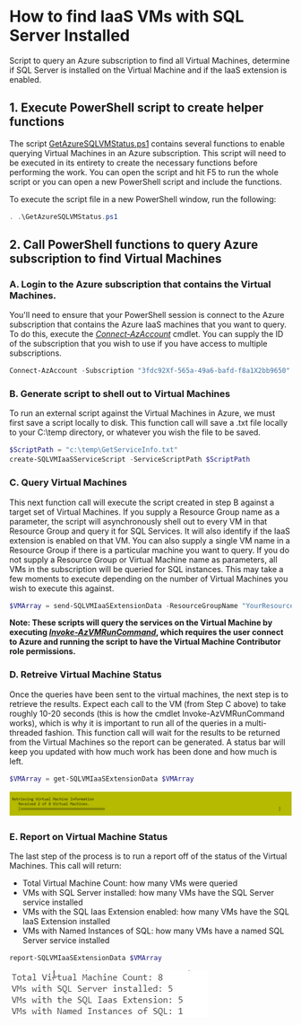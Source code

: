 # How to find IaaS VMs with SQL Server Installed
Script to query an Azure subscription to find all Virtual Machines, determine if SQL Server is installed on the Virtual Machine and if the IaaS extension is enabled.

## 1.  Execute PowerShell script to create helper functions
The script [GetAzureSQLVMStatus.ps1](./GetAzureSQLVMStatus.ps1 'GetAzureSQLVMStatus.ps1')  contains several functions to enable querying Virtual Machines in an Azure subscription.  This script will need to be executed in its entirety to create the necessary functions before performing the work.  You can open the script and hit F5 to run the whole script or you can open a new PowerShell script and include the functions.  

To execute the script file in a new PowerShell window, run the following:

````PowerShell
. .\GetAzureSQLVMStatus.ps1
````
## 2.  Call PowerShell functions to query Azure subscription to find Virtual Machines
### A.  Login to the Azure subscription that contains the Virtual Machines.
You'll need to ensure that your PowerShell session is connect to the Azure subscription that contains the Azure IaaS machines that you want to query.  To do this, execute the *[Connect-AzAccount](https://docs.microsoft.com/en-us/powershell/module/az.accounts/connect-azaccount?view=azps-6.4.0)* cmdlet.  You can supply the ID of the subscription that you wish to use if you have access to multiple subscriptions.  

````PowerShell
Connect-AzAccount -Subscription "3fdc92Xf-565a-49a6-bafd-f8a1X2bb9650"
````

### B.  Generate script to shell out to Virtual Machines
To run an external script against the Virtual Machines in Azure, we must first save a script locally to disk. This function call will save a .txt file locally to your C:\temp directory, or whatever you wish the file to be saved.  

````PowerShell
$ScriptPath = "c:\temp\GetServiceInfo.txt" 
create-SQLVMIaaSServiceScript -ServiceScriptPath $ScriptPath
````
### C.  Query Virtual Machines
This next function call will execute the script created in step B against a target set of Virtual Machines.  If you supply a Resource Group name as a parameter, the script will asynchronously shell out to every VM in that Resource Group and query it for SQL Services.  It will also identify if the IaaS extension is enabled on that VM.  You can also supply a single VM name in a Resource Group if there is a particular machine you want to query.  If you do not supply a Resource Group or Virtual Machine name as parameters, all VMs in the subscription will be queried for SQL instances. This may take a few moments to execute depending on the number of Virtual Machines you wish to execute this against.

````PowerShell
$VMArray = send-SQLVMIaaSExtensionData -ResourceGroupName "YourResourceGroupName" -ServiceScriptPath $ScriptPath
````
**Note:  These scripts will query the services on the Virtual Machine by executing *[Invoke-AzVMRunCommand](https://docs.microsoft.com/en-us/azure/virtual-machines/windows/run-command)*, which requires the user connect to Azure and running the script to have the Virtual Machine Contributor role permissions.** 


### D.  Retreive Virtual Machine Status
Once the queries have been sent to the virtual machines, the next step is to retrieve the results.  Expect each call to the VM (from Step C above) to take roughly 10-20 seconds (this is how the cmdlet Invoke-AzVMRunCommand works), which is why it is important to run all of the queries in a multi-threaded fashion.  This function call will wait for the results to be returned from the Virtual Machines so the report can be generated.  A status bar will keep you updated with how much work has been done and how much is left.

````PowerShell
$VMArray = get-SQLVMIaaSExtensionData $VMArray
````

![Retrieve VM Data](media/1-RetreiveVMData.JPG?raw=true)

### E.  Report on Virtual Machine Status
The last step of the process is to run a report off of the status of the Virtual Machines.  This call will return:
- Total Virtual Machine Count: how many VMs were queried
- VMs with SQL Server installed: how many VMs have the SQL Server service installed
- VMs with the SQL Iaas Extension enabled: how many VMs have the SQL IaaS Extension installed
- VMs with Named Instances of SQL: how many VMs have a named SQL Server service installed

````PowerShell
report-SQLVMIaaSExtensionData $VMArray
````

![VM Data Results.](media/2-VMDataResults.JPG 'VM Data Results')
